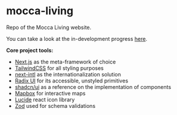 # mocca-living

Repo of the Mocca Living website.

You can take a look at the in-development progress [here](https://mocca-living.vercel.app/gr).

**Core project tools:**

- [Next.js](https://nextjs.org/) as the meta-framework of choice
- [TailwindCSS](https://tailwindcss.com/) for all styling purposes
- [next-intl](https://next-intl-docs.vercel.app/) as the internationalization solution
- [Radix UI](https://www.radix-ui.com/primitives) for its accessible, unstyled primitives
- [shadcn/ui](https://ui.shadcn.com/) as a reference on the implementation of components
- [Mapbox](https://www.mapbox.com/) for interactive maps
- [Lucide](https://lucide.dev/) react icon library
- [Zod](https://zod.dev/) used for schema validations
